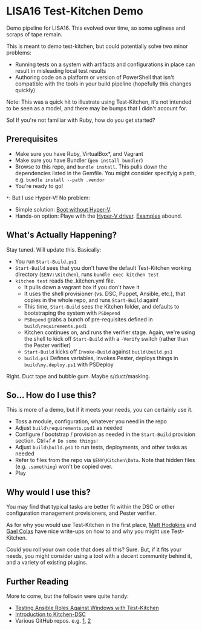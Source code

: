# LISA16 Test-Kitchen Demo

Demo pipeline for LISA16.  This evolved over time, so some ugliness and scraps of tape remain.

This is meant to demo test-kitchen, but could potentially solve two minor problems:

* Running tests on a system with artifacts and configurations in place can result in misleading local test results
* Authoring code on a platform or version of PowerShell that isn't compatible with the tools in your build pipeline (hopefully this changes quickly)

Note: This was a quick hit to illustrate using Test-Kitchen, it's not intended to be seen as a model, and there may be bumps that I didn't account for.

So!  If you're not familiar with Ruby, how do you get started?

## Prerequisites

* Make sure you have Ruby, VirtualBox*, and Vagrant
* Make sure you have Bundler (`gem install bundler`)
* Browse to this repo, and `bundle install`.  This pulls down the dependencies listed in the Gemfile.  You might consider specifyig a path, e.g. `bundle install --path .vendor`
* You're ready to go!

`*`: But I use Hyper-V!  No problem:

* Simple solution: [Boot without Hyper-V](http://www.hanselman.com/blog/SwitchEasilyBetweenVirtualBoxAndHyperVWithABCDEditBootEntryInWindows81.aspx).
* Hands-on option: Playe with the [Hyper-V driver](https://github.com/test-kitchen/kitchen-hyperv).  [Examples](https://gaelcolas.com/2016/07/11/introduction-to-kitchen-dsc/) abound.

## What's Actually Happening?

Stay tuned.  Will update this.  Basically:

* You run `Start-Build.ps1`
* `Start-Build` sees that you don't have the default Test-Kitchen working directory (`$ENV:\Kitchen`), runs `bundle exec kitchen test`
* `kitchen test` reads the .kitchen.yml file.
  * It pulls down a vagrant box if you don't have it
  * It uses the shell provisioner (vs. DSC, Puppet, Ansible, etc.), that copies in the whole repo, and runs `Start-Build` again!
  * This time, `Start-Build` sees the Kitchen folder, and defaults to bootstraping the system with `PSDepend`
  * `PSDepend` grabs a bunch of pre-requisites defined in `build\requirements.psd1`
  * Kitchen continues on, and runs the verifier stage.  Again, we're using the shell to kick off `Start-Build` with a `-Verify` switch (rather than the Pester verifier)
  * `Start-Build` kicks off `Invoke-Build` against `build\build.ps1`
  * `build.ps1` Defines variables, invokes Pester, deploys things in `build\my.deploy.ps1` with PSDeploy

Right.  Duct tape and bubble gum.  Maybe s/duct/masking.

## So... How do I use this?

This is more of a demo, but if it meets your needs, you can certainly use it.

* Toss a module, configuration, whatever you need in the repo
* Adjust `build\requirements.psd1` as needed
* Configure / bootstrap / provision as needed in the `Start-Build` provision section.  Ctrl+f `# Do some things!`
* Adjust `build\build.ps1` to run tests, deployments, and other tasks as needed
* Refer to files from the repo via `$ENV\Kitchen\Data`.  Note that hidden files (e.g. `.something`) won't be copied over.
* Play

## Why would I use this?

You may find that typical tasks are better fit within the DSC or other configuration management provisioners, and Pester verifier.

As for why you would use Test-Kitchen in the first place, [Matt Hodgkins](https://hodgkins.io/testing-ansible-roles-windows-test-kitchen) and [Gael Colas](https://gaelcolas.com/2016/07/11/introduction-to-kitchen-dsc/) have nice write-ups on how to and why you might use Test-Kitchen.

Could you roll your own code that does all this?  Sure.  But, if it fits your needs, you might consider using a tool with a decent community behind it, and a variety of existing plugins.

## Further Reading

More to come, but the followin were quite handy:

* [Testing Ansible Roles Against Windows with Test-Kitchen](https://hodgkins.io/testing-ansible-roles-windows-test-kitchen)
* [Introduction to Kitchen-DSC](https://gaelcolas.com/2016/07/11/introduction-to-kitchen-dsc/)
* Various GitHub repos.  e.g. [1](https://github.com/smurawski/dsc-kitchen-project), [2](https://github.com/powershellorg/cwebadministration/tree/smurawski/adding_tests)
